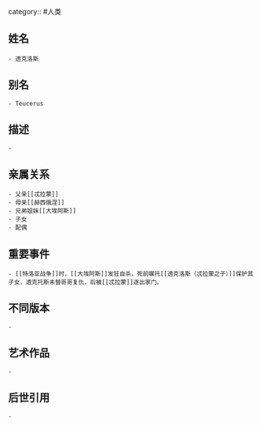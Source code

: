 category:: #人类
## 姓名
	- 透克洛斯
## 别名
	- Teucerus
## 描述
	-
## 亲属关系
	- 父亲[[忒拉蒙]]
	- 母亲[[赫西俄涅]]
	- 兄弟姐妹[[大埃阿斯]]
	- 子女
	- 配偶
## 重要事件
	- [[特洛亚战争]]时，[[大埃阿斯]]发狂自杀，死前嘱托[[透克洛斯（忒拉蒙之子）]]保护其子女，透克托斯未替哥哥复仇，后被[[忒拉蒙]]逐出家门。
## 不同版本
	-
## 艺术作品
	-
## 后世引用
	-
